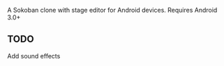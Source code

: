 A Sokoban clone with stage editor for Android devices.
Requires Android 3.0+

## TODO

Add sound effects
